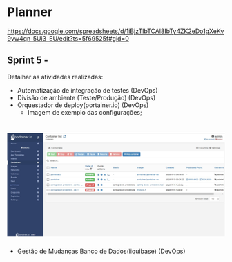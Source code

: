 # Planner

https://docs.google.com/spreadsheets/d/1iBjzTlbTCAl8IbTy4ZK2eDo1gXeKv9yw4qn_5Ui3_EU/edit?ts=5f69525f#gid=0

## Sprint 5 - 

Detalhar as atividades realizadas:

- Automatização de integração de testes (DevOps)
- Divisão de ambiente (Teste/Produção) (DevOps)
- Orquestador de deploy(portainer.io) (DevOps)
    - Imagem de exemplo das configurações;   
<h1 align="center">
    <img alt="Gobarber" src="/imagem/portainer_io.jpeg" />
</h1>

- Gestão de Mudanças Banco de Dados(liquibase) (DevOps)
